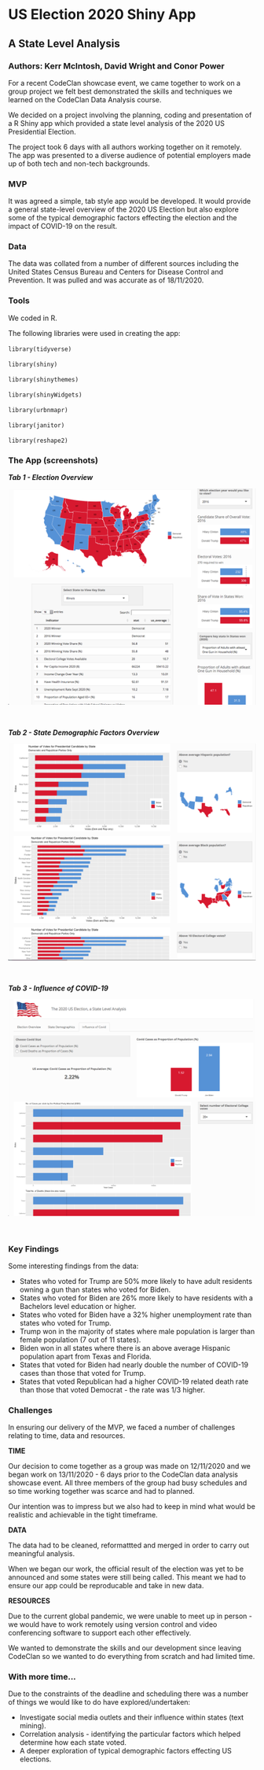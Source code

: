 # US Election 2020 Shiny App

## A State Level Analysis

### Authors: Kerr McIntosh, David Wright and Conor Power​

For a recent CodeClan showcase event, we came together to work on a group project we felt best demonstrated the skills and techniques we learned on the CodeClan Data Analysis course. 

We decided on a project involving the planning, coding and presentation of a R Shiny app which provided a state level analysis of the 2020 US Presidential Election.

The project took 6 days with all authors working together on it remotely. The app was presented to a diverse audience of potential employers made up of both tech and non-tech backgrounds.


### MVP

It was agreed a simple, tab style app would be developed. It would provide a general state-level overview of the 2020 US Election but also explore some of the typical demographic factors effecting the election and the impact of COVID-19 on the result.


### Data

The data was collated from a number of different sources including the United States Census Bureau and Centers for Disease Control and Prevention. It was pulled and was accurate as of 18/11/2020.


### Tools

We coded in R.

The following libraries were used in creating the app:

`library(tidyverse)`

`library(shiny)`

`library(shinythemes)`

`library(shinyWidgets)`

`library(urbnmapr)`

`library(janitor)`

`library(reshape2)`


### The App (screenshots)

**_Tab 1 - Election Overview_**

![tab1](https://github.com/C-Power1/us_election_shiny_app/blob/master/tab1.png?raw=true)

<br>

**_Tab 2 - State Demographic Factors Overview_**

![tab2](https://github.com/C-Power1/us_election_shiny_app/blob/master/tab2.png?raw=true)

<br>

_**Tab 3 - Influence of COVID-19**_

![tab3](https://github.com/C-Power1/us_election_shiny_app/blob/master/tab3.png?raw=true)

<br>


### Key Findings 

Some interesting findings from the data:

* States who voted for Trump are 50% more likely to have adult residents owning a gun than states who voted for Biden.
* States who voted for Biden are 26% more likely to have residents with a Bachelors level education or higher. 
* States who voted for Biden have a 32% higher unemployment rate than states who voted for Trump.
* Trump won in the majority of states where male population is larger than female population (7 out of 11 states).
* Biden won in all states where there is an above average Hispanic population apart from Texas and Florida.
* States that voted for Biden had nearly double the number of COVID-19 cases than those that voted for Trump.
* States that voted Republican had a higher COVID-19 related death rate than those that voted Democrat - the rate was 1/3 higher.


### Challenges 

In ensuring our delivery of the MVP, we faced a number of challenges relating to time, data and resources. 

**TIME**

Our decision to come together as a group was made on 12/11/2020 and we began work on 13/11/2020 - 6 days prior to the CodeClan data analysis showcase event. All three members of the group had busy schedules and so time working together was scarce and had to planned. 

Our intention was to impress but we also had to keep in mind what would be realistic and achievable in the tight timeframe.

**DATA**

The data had to be cleaned, reformattted and merged in order to carry out meaningful analysis.

When we began our work, the official result of the election was yet to be announced and some states were still being called. This meant we had to ensure our app could be reproducable and take in new data. 


**RESOURCES**

Due to the current global pandemic, we were unable to meet up in person - we would have to work remotely using version control and video conferencing software to support each other effectively.

We wanted to demonstrate the skills and our development since leaving CodeClan so we wanted to do everything from scratch and had limited time.


### With more time...

Due to the constraints of the deadline and scheduling there was a number of things we would like to do have explored/undertaken:

* Investigate social media outlets and their influence within states (text mining).
* Correlation analysis - identifying the particular factors which helped determine how each state voted.
* A deeper exploration of typical demographic factors effecting US elections.








 


